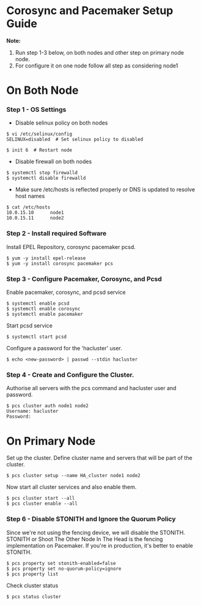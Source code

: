 # Corosync and Pacemaker Setup Guide

**Note:**
1. Run step 1-3 below, on both nodes and other step on primary node node.
2. For configure it on one node follow all step as considering node1

# On Both Node
### Step 1 - OS Settings
* Disable selinux policy on both nodes
```
$ vi /etc/selinux/config
SELINUX=disabled  # Set selinux policy to disabled

$ init 6  # Restart node
```
* Disable firewall on both nodes
```
$ systemctl stop firewalld
$ systemctl disable firewalld
```
* Make sure /etc/hosts is reflected properly or DNS is updated to resolve host names
```
$ cat /etc/hosts
10.0.15.10      node1
10.0.15.11      node2
```

### Step 2 - Install required Software

Install EPEL Repository, corosync pacemaker pcsd.
```
$ yum -y install epel-release
$ yum -y install corosync pacemaker pcs
```

### Step 3 - Configure Pacemaker, Corosync, and Pcsd
Enable pacemaker, corosync, and pcsd service
```
$ systemctl enable pcsd
$ systemctl enable corosync
$ systemctl enable pacemaker
```

Start pcsd service
```
$ systemctl start pcsd
```

Configure a password for the 'hacluster' user.
```
$ echo <new-password> | passwd --stdin hacluster
```

### Step 4 - Create and Configure the Cluster.

Authorise all servers with the pcs command and hacluster user and password.
```
$ pcs cluster auth node1 node2
Username: hacluster
Password:
```

# On Primary Node

Set up the cluster. Define cluster name and servers that will be part of the cluster.
```
$ pcs cluster setup --name HA_cluster node1 node2
```

Now start all cluster services and also enable them.
```
$ pcs cluster start --all
$ pcs cluster enable --all
```

### Step 6 - Disable STONITH and Ignore the Quorum Policy
Since we're not using the fencing device, we will disable the STONITH. STONITH or Shoot The Other Node In The Head is the fencing implementation on Pacemaker. If you're in production, it's better to enable STONITH.
```
$ pcs property set stonith-enabled=false
$ pcs property set no-quorum-policy=ignore
$ pcs property list
```

Check cluster status
```
$ pcs status cluster
```